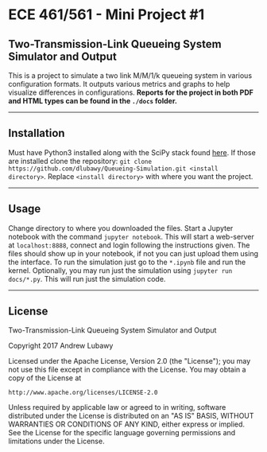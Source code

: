 # ECE 461/561 - Mini Project \#1

## Two-Transmission-Link Queueing System Simulator and Output

This is a project to simulate a two link M/M/1/k queueing system in various configuration formats. It outputs various metrics and graphs to help visualize differences in configurations. **Reports for the project in both PDF and HTML types can be found in the `./docs` folder.**

***

## Installation

Must have Python3 installed along with the SciPy stack found [here](https://www.scipy.org/install.html#installing-via-pip). If those are installed clone the repository: `git clone https://github.com/dlubawy/Queueing-Simulation.git <install directory>`. Replace `<install directory>` with where you want the project.

***

## Usage

Change directory to where you downloaded the files. Start a Jupyter notebook with the command `jupyter notebook`. This will start a web-server at `localhost:8888`, connect and login following the instructions given. The files should show up in your notebook, if not you can just upload them using the interface. To run the simulation just go to the `*.ipynb` file and run the kernel. Optionally, you may run just the simulation using `jupyter run docs/*.py`. This will run just the simulation code.

***

## License

Two-Transmission-Link Queueing System Simulator and Output

Copyright 2017 Andrew Lubawy

Licensed under the Apache License, Version 2.0 (the "License");
you may not use this file except in compliance with the License.
You may obtain a copy of the License at

	http://www.apache.org/licenses/LICENSE-2.0

Unless required by applicable law or agreed to in writing, software
distributed under the License is distributed on an "AS IS" BASIS,
WITHOUT WARRANTIES OR CONDITIONS OF ANY KIND, either express or implied.
See the License for the specific language governing permissions and
limitations under the License.